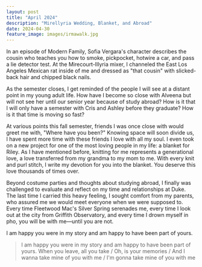 ```yaml
---
layout: post
title: "April 2024"
description: "Mirellyria Wedding, Blanket, and Abroad"
date: 2024-04-30
feature_image: images/irmawalk.jpg
---
```


In an episode of Modern Family, Sofia Vergara's character describes the cousin who teaches you how to smoke, pickpocket, hotwire a car, and pass a lie detector test. At the Mirecourt-Illyria mixer, I channeled the East Los Angeles Mexican rat inside of me and dressed as "that cousin" with slicked-back hair and chipped black nails.

<!--more-->

As the semester closes, I get reminded of the people I will see at a distant point in my young adult life. How have I become so close with Alveena but will not see her until our senior year because of study abroad? How is it that I will only have a semester with Cris and Ashley before they graduate? How is it that time is moving so fast?

At various points this fall semester, friends I was once close with would greet me with, "Where have you been?" Knowing space will soon divide us, I have spent more time with these friends I love with all my soul. I even took on a new project for one of the most loving people in my life: a blanket for Riley. As I have mentioned before, knitting for me represents a generational love, a love transferred from my grandma to my mom to me. With every knit and purl stitch, I write my devotion for you into the blanket. You deserve this love thousands of times over. 

Beyond costume parties and thoughts about studying abroad, I finally was challenged to evaluate and reflect on my time and relationships at Duke. The last time I carried this heavy feeling, I sought comfort from my parents, who assured me we would meet everyone when we were supposed to. Every time Fleetwood Mac's Silver Spring serenades me, every time I look out at the city from Griffith Observatory, and every time I drown myself in pho, you will be with me—until you are not.

I am happy you were in my story and am happy to have been part of yours. 

>I am happy you were in my story and am happy to have been part of yours. 
When you leave, all you take / Oh, is your memories / And I wanna take mine of you with me / I'm gonna take mine of you with me
